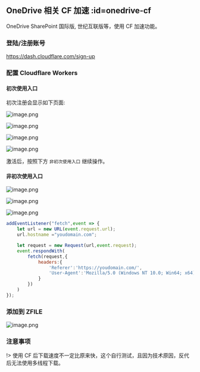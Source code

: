 ## OneDrive 相关 CF 加速 :id=onedrive-cf

OneDrive SharePoint 国际版, 世纪互联版等，使用 CF 加速功能。

### 登陆/注册账号

https://dash.cloudflare.com/sign-up

### 配置 Cloudflare Workers

#### 初次使用入口

初次注册会显示如下页面:

![image.png](https://cdn.jun6.net/2021/04/10/c53465c6da270.png)

![image.png](https://cdn.jun6.net/2021/04/10/71bacabf1450a.png)

![image.png](https://cdn.jun6.net/2021/04/10/d20cebcea8f67.png)

![image.png](https://cdn.jun6.net/2021/04/10/6cef8b026b14c.png)

激活后，按照下方 `非初次使用入口` 继续操作。

#### 非初次使用入口

![image.png](https://cdn.jun6.net/2021/04/10/5915cf2b4af8e.png)

![image.png](https://cdn.jun6.net/2021/04/10/cb7c1157f7334.png)

![image.png](https://cdn.jun6.net/2021/04/10/79d49c9b2ddf6.png)

```javascript
addEventListener("fetch",event => {
    let url = new URL(event.request.url);
    url.hostname ="youdomain.com";

    let request = new Request(url,event.request);
    event.respondWith(
        fetch(request,{
            headers:{
                'Referer':'https://youdomain.com/',
                'User-Agent':'Mozilla/5.0 (Windows NT 10.0; Win64; x64) AppleWebKit/537.36 (KHTML, like Gecko) Chrome/76.0.3809.100 Safari/537.36'
            }
        })
    )
});
```

### 添加到 ZFILE

![image.png](https://cdn.jun6.net/2021/04/10/770eefe082c2e.png)

### 注意事项

!> 使用 CF 后下载速度不一定比原来快，这个自行测试，且因为技术原因，反代后无法使用多线程下载。
